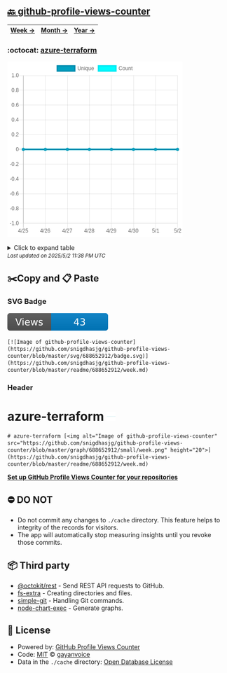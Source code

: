 ## [🔙 github-profile-views-counter](https://github.com/snigdhasjg/github-profile-views-counter)
| [**Week →**](https://github.com/snigdhasjg/github-profile-views-counter/blob/master/readme/688652912/week.md) | [**Month →**](https://github.com/snigdhasjg/github-profile-views-counter/blob/master/readme/688652912/month.md) | [**Year →**](https://github.com/snigdhasjg/github-profile-views-counter/blob/master/readme/688652912/year.md) |
| ---- | ---- | ----- |
### :octocat: [azure-terraform](https://github.com/snigdhasjg/azure-terraform)
![Image of github-profile-views-counter](https://github.com/snigdhasjg/github-profile-views-counter/blob/master/graph/688652912/large/week.png)

<details>
	<summary>Click to expand table</summary>
	<h2>:calendar: Week Page Views Table</h2>
<table>
	<tr>
		<th>
			Last Updated
		</th>
		<th>
			Unique
		</th>
		<th>
			Count
		</th>
	</tr>
	<tr>
		<td>
			<code>2025/5/2</code>
		</td>
		<td>
			<code>0</code>
		</td>
		<td>
			<code>0</code>
		</td>
	</tr>
	<tr>
		<td>
			<code>2025/5/1</code>
		</td>
		<td>
			<code>0</code>
		</td>
		<td>
			<code>0</code>
		</td>
	</tr>
	<tr>
		<td>
			<code>2025/4/30</code>
		</td>
		<td>
			<code>0</code>
		</td>
		<td>
			<code>0</code>
		</td>
	</tr>
	<tr>
		<td>
			<code>2025/4/29</code>
		</td>
		<td>
			<code>0</code>
		</td>
		<td>
			<code>0</code>
		</td>
	</tr>
	<tr>
		<td>
			<code>2025/4/28</code>
		</td>
		<td>
			<code>0</code>
		</td>
		<td>
			<code>0</code>
		</td>
	</tr>
	<tr>
		<td>
			<code>2025/4/27</code>
		</td>
		<td>
			<code>0</code>
		</td>
		<td>
			<code>0</code>
		</td>
	</tr>
	<tr>
		<td>
			<code>2025/4/26</code>
		</td>
		<td>
			<code>0</code>
		</td>
		<td>
			<code>0</code>
		</td>
	</tr>
	<tr>
		<td>
			<code>2025/4/25</code>
		</td>
		<td>
			<code>0</code>
		</td>
		<td>
			<code>0</code>
		</td>
	</tr>
</table>

</details>
<small><i>Last updated on 2025/5/2 11:38 PM UTC</i></small>

## ✂️Copy and 📋 Paste
### SVG Badge
[![Image of github-profile-views-counter](https://github.com/snigdhasjg/github-profile-views-counter/blob/master/svg/688652912/badge.svg)](https://github.com/snigdhasjg/github-profile-views-counter/blob/master/readme/688652912/week.md)
```readme
[![Image of github-profile-views-counter](https://github.com/snigdhasjg/github-profile-views-counter/blob/master/svg/688652912/badge.svg)](https://github.com/snigdhasjg/github-profile-views-counter/blob/master/readme/688652912/week.md)
```
### Header
# azure-terraform [<img alt="Image of github-profile-views-counter" src="https://github.com/snigdhasjg/github-profile-views-counter/blob/master/graph/688652912/small/week.png" height="20">](https://github.com/snigdhasjg/github-profile-views-counter/blob/master/readme/688652912/week.md)
```readme
# azure-terraform [<img alt="Image of github-profile-views-counter" src="https://github.com/snigdhasjg/github-profile-views-counter/blob/master/graph/688652912/small/week.png" height="20">](https://github.com/snigdhasjg/github-profile-views-counter/blob/master/readme/688652912/week.md)
```
[**Set up GitHub Profile Views Counter for your repositories**](https://github.com/gayanvoice/github-profile-views-counter)
## ⛔ DO NOT
- Do not commit any changes to `./cache` directory. This feature helps to integrity of the records for visitors.
- The app will automatically stop measuring insights until you revoke those commits.
## 📦 Third party

- [@octokit/rest](https://www.npmjs.com/package/@octokit/rest) - Send REST API requests to GitHub.
- [fs-extra](https://www.npmjs.com/package/fs-extra) - Creating directories and files.
- [simple-git](https://www.npmjs.com/package/simple-git) - Handling Git commands.
- [node-chart-exec](https://www.npmjs.com/package/node-chart-exec) - Generate graphs.
## 📄 License
- Powered by: [GitHub Profile Views Counter](https://github.com/gayanvoice/github-profile-views-counter)
- Code: [MIT](./LICENSE) © [gayanvoice](https://github.com/gayanvoice/github-profile-views-counter)
- Data in the `./cache` directory: [Open Database License](https://opendatacommons.org/licenses/odbl/1-0/)